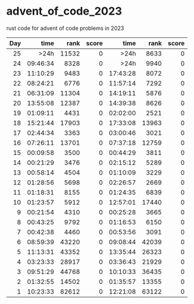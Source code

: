 # advent_of_code_2023
rust code for advent of code problems in 2023

|Day  | time | rank | score | time | rank | score| 
|---:|---:|---:|---:|---:|---:|---:|
|25|>24h|11532|0|>24h|8633|0|
|24|09:46:34|8328|0|>24h|9940|0|
|23|11:10:29|9483|0|17:43:28|8072|0|
|22|08:24:21|6776|0|11:57:14|7292|0|
|21|06:31:09|11304|0|14:19:11|5876|0|
|20|13:55:08|12387|0|14:39:38|8626|0|
|19|01:09:11|4431|0|02:02:00|2521|0|
|18|15:21:44|17903|0|17:33:08|13963|0|
|17|02:44:34|3363|0|03:00:46|3021|0|
|16|07:26:11|13701|0|07:37:18|12759|0|
|15|00:09:58|3500|0|00:44:29|3811|0|
|14|00:21:29|3476|0|02:15:12|5289|0|
|13 |  00:58:14  | 4504   |  0|01:10:09|3229|0|
| 12 |   01:28:56 |  5698   |   0|02:26:57|2669|0|
| 11 |  01:18:31  | 8155|0|01:24:35|6839|0|
| 10 |  01:23:57  | 5912|0|12:57:01|17440|0|
|  9 |  00:21:54  | 4310|0|00:25:28|3665|0|
|  8 |  00:43:25  | 9792|0|01:16:53|6150|0|
|  7 |  00:42:38  | 4460|0|00:53:56|3091|0|
|  6 |  08:59:39  |43220|0|09:08:44|42039|0|
|  5 |  11:13:31  |43352|0|13:35:44|26323|0|
|  4 |  03:23:33  |28917|0|03:36:43|21929|0|
|  3 |  09:51:29  |44768|0|10:10:33|36435|0|
|  2 |  01:32:55  |14502|0|01:35:57|13355|0|
|  1 |  10:23:33  |82612|0|12:21:08|63122|0|
